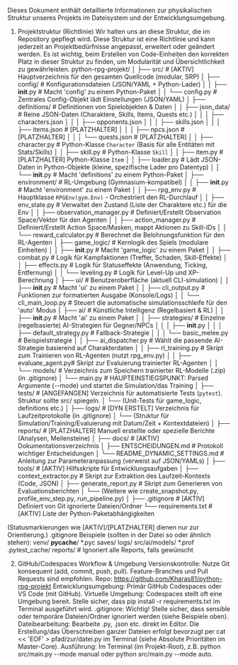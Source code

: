 Dieses Dokument enthält detaillierte Informationen zur physikalischen Struktur unseres Projekts im Dateisystem und der Entwicklungsumgebung.
1. Projektstruktur (Richtlinie)
Wir halten uns an diese Struktur, die im Repository gepflegt wird. Diese Struktur ist eine Richtlinie und kann jederzeit an Projektbedürfnisse angepasst, erweitert oder geändert werden. Es ist wichtig, beim Erstellen von Code-Einheiten den korrekten Platz in dieser Struktur zu finden, um Modularität und Übersichtlichkeit zu gewährleisten.
python-rpg-projekt/
│
├── src/                     # [AKTIV] Hauptverzeichnis für den gesamten Quellcode (modular, SRP)
│   ├── config/              # Konfigurationsdateien (JSON/YAML + Python-Lader)
│   │   ├── __init__.py      # Macht 'config' zu einem Python-Paket
│   │   └── config.py        # Zentrales Config-Objekt lädt Einstellungen (JSON/YAML)
│   ├── definitions/         # Definitionen von Spielobjekten & Daten
│   │   ├── json_data/       # Reine JSON-Daten (Charaktere, Skills, Items, Quests etc.)
│   │   │   ├── characters.json
│   │   │   ├── opponents.json
│   │   │   ├── skills.json
│   │   │   ├── items.json    # [PLATZHALTER]
│   │   │   ├── npcs.json     # [PLATZHALTER]
│   │   │   └── quests.json   # [PLATZHALTER]
│   │   ├── character.py     # Python-Klasse `Character` (Basis für alle Entitäten mit Stats/Skills)
│   │   ├── skill.py         # Python-Klasse `Skill`
│   │   ├── item.py          # [PLATZHALTER] Python-Klasse `Item`
│   │   ├── loader.py        # Lädt JSON-Daten in Python-Objekte (kleine, spezifische Lader pro Datentyp)
│   │   └── __init__.py      # Macht 'definitions' zu einem Python-Paket
│   ├── environment/         # RL-Umgebung (Gymnasium-kompatibel)
│   │   ├── __init__.py      # Macht 'environment' zu einem Paket
│   │   ├── rpg_env.py       # Hauptklasse `RPGEnv(gym.Env)` - Orchestriert den RL-Durchlauf
│   │   ├── env_state.py     # Verwaltet den Zustand (Liste der Charaktere etc.) für die Env
│   │   ├── observation_manager.py # Definiert/Erstellt Observation Space/Vektor für den Agenten
│   │   ├── action_manager.py  # Definiert/Erstellt Action Space/Masken, mappt Aktionen zu Skill-IDs
│   │   └── reward_calculator.py # Berechnet die Belohnungsfunktion für den RL-Agenten
│   ├── game_logic/          # Kernlogik des Spiels (modulare Einheiten)
│   │   ├── __init__.py      # Macht 'game_logic' zu einem Paket
│   │   ├── combat.py        # Logik für Kampfaktionen (Treffer, Schaden, Skill-Effekte)
│   │   ├── effects.py       # Logik für Statuseffekte (Anwendung, Ticking, Entfernung)
│   │   └── leveling.py      # Logik für Level-Up und XP-Berechnung
│   ├── ui/                  # Benutzeroberfläche (aktuell CLI-simulation)
│   │   ├── __init__.py      # Macht 'ui' zu einem Paket
│   │   ├── cli_output.py    # Funktionen zur formatierten Ausgabe (Konsole/Logs)
│   │   └── cli_main_loop.py # Steuert die automatische simulationsschleife für den 'auto' Modus
│   ├── ai/                  # Künstliche Intelligenz (Regelbasiert & RL)
│   │   ├── __init__.py      # Macht 'ai' zu einem Paket
│   │   ├── strategies/      # Einzelne (regelbasierte) AI-Strategien für Gegner/NPCs
│   │   │   ├── __init__.py
│   │   │   ├── default_strategy.py # Fallback-Strategie
│   │   │   └── basic_melee.py    # Beispielstrategie
│   │   ├── ai_dispatcher.py # Wählt die passende AI-Strategie basierend auf Charakterdaten
│   │   ├── rl_training.py   # Skript zum Trainieren von RL-Agenten (nutzt rpg_env.py)
│   │   ├── evaluate_agent.py# Skript zur Evaluierung trainierter RL-Agenten
│   │   └── models/          # Verzeichnis zum Speichern trainierter RL-Modelle (.zip) (in .gitignore)
│   └── main.py              # HAUPTEINSTIEGSPUNKT: Parsed Argumente (--mode) und startet die Simulation/das Training
│
├── tests/                   # [ANGEFANGEN] Verzeichnis für automatisierte Tests (`pytest`). Struktur sollte src/ spiegeln.
│   └── (Unit-Tests für game_logic, definitions etc.)
│
├── logs/                    # [DYN ERSTELT] Verzeichnis für Laufzeitprotokolle (in .gitignore)
│   └── (Struktur für Simulation/Training/Evaluierung mit Datum/Zeit + Kontextdateien)
│
├── reports/                 # [PLATZHALTER] Manuell erstellte oder spezielle Berichte (Analysen, Meilensteine)
│
├── docs/                    # [AKTIV] Dokumentationsverzeichnis
│   ├── ENTSCHEIDUNGEN.md    # Protokoll wichtiger Entscheidungen
│   └── README_DYNAMIC_SETTINGS.md # Anleitung zur Parameteranpassung (verweist auf JSON/YAMLs)
│
├── tools/                   # [AKTIV] Hilfsskripte für Entwicklungsaufgaben
│   ├── context_extractor.py # Skript zur Extraktion des Laufzeit-Kontexts (Code, JSON)
│   ├── generate_report.py   # Skript zum Generieren von Evaluationsberichten
│   └── (Weitere wie create_snapshot.py, profile_env_step.py, run_pipeline.py)
│
├── .gitignore               # [AKTIV] Definiert von Git ignorierte Dateien/Ordner
└── requirements.txt         # [AKTIV] Liste der Python-Paketabhängigkeiten

(Statusmarkierungen wie [AKTIV]/[PLATZHALTER] dienen nur zur Orientierung.)
.gitignore Beispiele (sollten in der Datei so oder ähnlich stehen):
venv/
__pycache__/
*.pyc
saves/
logs/
src/ai/models/
*.prof
.pytest_cache/
reports/ # Ignoriert alle Reports, falls gewünscht

2. GitHub/Codespaces Workflow & Umgebung
Versionskontrolle: Nutze Git konsequent (add, commit, push, pull). Feature-Branches und Pull Requests sind empfohlen. Repo: https://github.com/Kharas81/python-rpg-projekt
Entwicklungsumgebung: Primär GitHub Codespaces oder VS Code (mit GitHub).
Virtuelle Umgebung: Codespaces stellt oft eine Umgebung bereit. Stelle sicher, dass pip install -r requirements.txt im Terminal ausgeführt wird.
.gitignore: Wichtig! Stelle sicher, dass sensible oder temporäre Dateien/Ordner ignoriert werden (siehe Beispiele oben).
Dateibearbeitung: Bearbeite .py, .json etc. direkt im Editor. Die Erstellung/das Überschreiben ganzer Dateien erfolgt bevorzugt per cat << 'EOF' > pfad/zur/datei.py im Terminal (siehe Absolute Prioritäten im Master-Core).
Ausführung: Im Terminal (im Projekt-Root), z.B. python src/main.py --mode manual oder python src/main.py --mode auto.